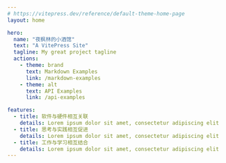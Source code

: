 ```yaml
---
# https://vitepress.dev/reference/default-theme-home-page
layout: home

hero:
  name: "夜枫林的小酒馆"
  text: "A VitePress Site"
  tagline: My great project tagline
  actions:
    - theme: brand
      text: Markdown Examples
      link: /markdown-examples
    - theme: alt
      text: API Examples
      link: /api-examples

features:
  - title: 软件与硬件相互关联
    details: Lorem ipsum dolor sit amet, consectetur adipiscing elit
  - title: 思考与实践相互促进
    details: Lorem ipsum dolor sit amet, consectetur adipiscing elit
  - title: 工作与学习相互结合
    details: Lorem ipsum dolor sit amet, consectetur adipiscing elit
---
```

